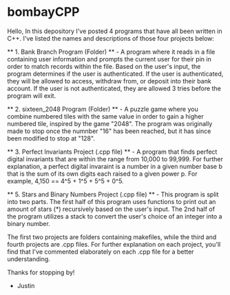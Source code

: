 # bombayCPP
Hello,
In this depository I've posted 4 programs that have all been written in C++. I've listed the names and descriptions of those four projects below:

 ** 1. Bank Branch Program (Folder) ** - A program where it reads in a file containing user information and prompts the current user for their pin in order to match records within the file.
         Based on the user's input, the program determines if the user is authenticated. If the user is authenticated, they will be allowed to access, withdraw
         from, or deposit into their bank account. If the user is not authenticated, they are allowed 3 tries before the program will exit.
 
 
 ** 2. sixteen_2048 Program (Folder) **
        - A puzzle game where you combine numbered tiles with the same value in order to gain a higher numbered tile, inspired by the game "2048". The program
          was originally made to stop once the numnber "16" has been reached, but it has since been modified to stop at "128".
          
 
 ** 3. Perfect Invariants Project (.cpp file) **
        - A program that finds perfect digital invariants that are within the range from 10,000 to 99,999. 
          For further explanation, a perfect digital invaraint is a number in a given number base b that is the sum of its own digits each raised to a given power
          p. For example, 4,150 == 4^5 + 1^5 + 5^5 + 0^5.


 ** 5. Stars and Binary Numbers Project (.cpp file) **
        - This program is split into two parts. The first half of this program uses functions to print out an amount of stars (*) recursively based on the user's
          input. The 2nd half of the program utilizes a stack to convert the user's choice of an integer into a binary number. 


The first two projects are folders containing makefiles, while the third and fourth projects are .cpp files. For further explanation on each project, you'll 
find that I've commented elaborately on each .cpp file for a better understanding. 
  
  
  
  Thanks for stopping by!
  - Justin 
